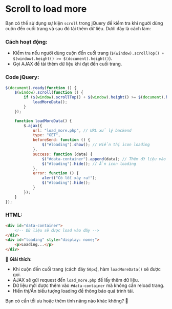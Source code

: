 # Scroll to load more 

Bạn có thể sử dụng sự kiện `scroll` trong jQuery để kiểm tra khi người dùng cuộn đến cuối trang và sau đó tải thêm dữ liệu. Dưới đây là cách làm:  

### Cách hoạt động:
- Kiểm tra nếu người dùng cuộn đến cuối trang (`$(window).scrollTop() + $(window).height() >= $(document).height()`).
- Gọi AJAX để tải thêm dữ liệu khi đạt đến cuối trang.

### Code jQuery:
```javascript
$(document).ready(function () {
    $(window).scroll(function () {
        if ($(window).scrollTop() + $(window).height() >= $(document).height() - 50) {
            loadMoreData();
        }
    });

    function loadMoreData() {
        $.ajax({
            url: "load_more.php", // URL xử lý backend
            type: "GET",
            beforeSend: function () {
                $("#loading").show(); // Hiển thị icon loading
            },
            success: function (data) {
                $("#data-container").append(data); // Thêm dữ liệu vào danh sách
                $("#loading").hide(); // Ẩn icon loading
            },
            error: function () {
                alert("Có lỗi xảy ra!");
                $("#loading").hide();
            }
        });
    }
});
```

### HTML:
```html
<div id="data-container">
    <!-- Dữ liệu sẽ được load vào đây -->
</div>
<div id="loading" style="display: none;">
    <p>Loading...</p>
</div>
```

🔹 **Giải thích:**
- Khi cuộn đến cuối trang (cách đáy `50px`), hàm `loadMoreData()` sẽ được gọi.
- AJAX sẽ gửi request đến `load_more.php` để lấy thêm dữ liệu.
- Dữ liệu mới được thêm vào `#data-container` mà không cần reload trang.
- Hiển thị/Ẩn biểu tượng loading để thông báo quá trình tải.

Bạn có cần tối ưu hoặc thêm tính năng nào khác không? 🚀
